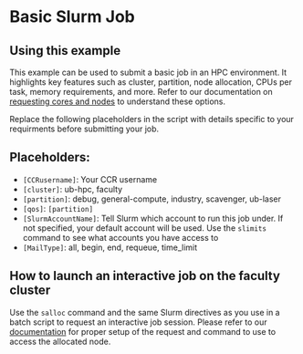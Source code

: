 # Basic Slurm Job

## Using this example

This example can be used to submit a basic job in an HPC environment. It highlights key features such as cluster, partition, node allocation, CPUs per task, memory requirements, and more. Refer to our documentation on [requesting cores and nodes](https://docs.ccr.buffalo.edu/en/latest/hpc/jobs/#requesting-cores-and-nodes) to understand these options.

Replace the following placeholders in the script with details specific to your requirments before submitting your job.

## Placeholders:

- `[CCRusername]`: Your CCR username
- `[cluster]`: ub-hpc, faculty
- `[partition]`: debug, general-compute, industry, scavenger, ub-laser
- `[qos]`: `[partition]`
- `[SlurmAccountName]`: Tell Slurm which account to run this job under. If not specified, your default account will be used. Use the `slimits` command to see what accounts you have access to
- `[MailType]`: all, begin, end, requeue, time_limit

## How to launch an interactive job on the faculty cluster  

Use the `salloc` command and the same Slurm directives as you use in a batch script to request an interactive job session.  Please refer to our [documentation](https://docs.ccr.buffalo.edu/en/latest/hpc/jobs/#interactive-job-submission) for proper setup of the request and command to use to access the allocated node.
